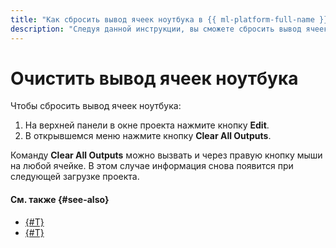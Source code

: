 ```yaml
---
title: "Как сбросить вывод ячеек ноутбука в {{ ml-platform-full-name }}"
description: "Следуя данной инструкции, вы сможете сбросить вывод ячеек ноутбука." 
---
```


# Очистить вывод ячеек ноутбука

Чтобы сбросить вывод ячеек ноутбука:

1. На верхней панели в окне проекта нажмите кнопку **Edit**.
1. В открывшемся меню нажмите кнопку **Clear All Outputs**.

Команду **Clear All Outputs** можно вызвать и через правую кнопку мыши на любой ячейке. В этом случае информация снова появится при следующей загрузке проекта.

#### См. также {#see-also}

* [{#T}](../data/connect-to-s3.md)
* [{#T}](../data/connect-to-clickhouse.md)
